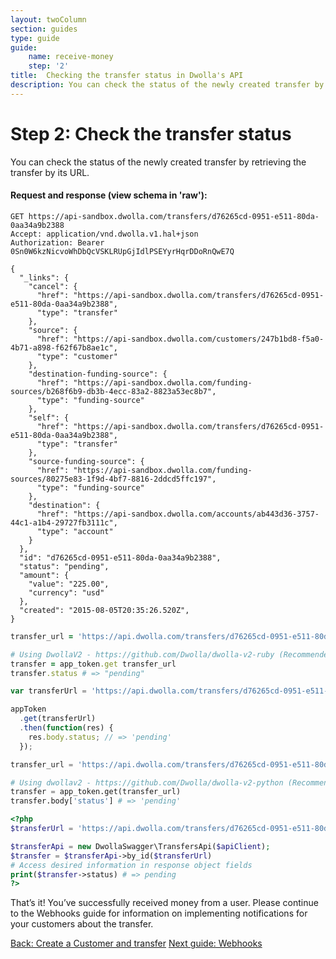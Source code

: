 ```yaml
---
layout: twoColumn
section: guides
type: guide
guide:
    name: receive-money
    step: '2'
title:  Checking the transfer status in Dwolla's API
description: You can check the status of the newly created transfer by retrieving the transfer by its URL.
---
```

# Step 2: Check the transfer status

You can check the status of the newly created transfer by retrieving the transfer by its URL.

#### Request and response (view schema in 'raw'):

```raw
GET https://api-sandbox.dwolla.com/transfers/d76265cd-0951-e511-80da-0aa34a9b2388
Accept: application/vnd.dwolla.v1.hal+json
Authorization: Bearer 0Sn0W6kzNicvoWhDbQcVSKLRUpGjIdlPSEYyrHqrDDoRnQwE7Q

{
  "_links": {
    "cancel": {
      "href": "https://api-sandbox.dwolla.com/transfers/d76265cd-0951-e511-80da-0aa34a9b2388",
      "type": "transfer"
    },
    "source": {
      "href": "https://api-sandbox.dwolla.com/customers/247b1bd8-f5a0-4b71-a898-f62f67b8ae1c",
      "type": "customer"
    },
    "destination-funding-source": {
      "href": "https://api-sandbox.dwolla.com/funding-sources/b268f6b9-db3b-4ecc-83a2-8823a53ec8b7",
      "type": "funding-source"
    },
    "self": {
      "href": "https://api-sandbox.dwolla.com/transfers/d76265cd-0951-e511-80da-0aa34a9b2388",
      "type": "transfer"
    },
    "source-funding-source": {
      "href": "https://api-sandbox.dwolla.com/funding-sources/80275e83-1f9d-4bf7-8816-2ddcd5ffc197",
      "type": "funding-source"
    },
    "destination": {
      "href": "https://api-sandbox.dwolla.com/accounts/ab443d36-3757-44c1-a1b4-29727fb3111c",
      "type": "account"
    }
  },
  "id": "d76265cd-0951-e511-80da-0aa34a9b2388",
  "status": "pending",
  "amount": {
    "value": "225.00",
    "currency": "usd"
  },
  "created": "2015-08-05T20:35:26.520Z",
}
```

```ruby
transfer_url = 'https://api.dwolla.com/transfers/d76265cd-0951-e511-80da-0aa34a9b2388'

# Using DwollaV2 - https://github.com/Dwolla/dwolla-v2-ruby (Recommended)
transfer = app_token.get transfer_url
transfer.status # => "pending"
```

```javascript
var transferUrl = 'https://api.dwolla.com/transfers/d76265cd-0951-e511-80da-0aa34a9b2388';

appToken
  .get(transferUrl)
  .then(function(res) {
    res.body.status; // => 'pending'
  });
```

```python
transfer_url = 'https://api.dwolla.com/transfers/d76265cd-0951-e511-80da-0aa34a9b2388'

# Using dwollav2 - https://github.com/Dwolla/dwolla-v2-python (Recommended)
transfer = app_token.get(transfer_url)
transfer.body['status'] # => 'pending'
```

```php
<?php
$transferUrl = 'https://api.dwolla.com/transfers/d76265cd-0951-e511-80da-0aa34a9b2388';

$transferApi = new DwollaSwagger\TransfersApi($apiClient);
$transfer = $transferApi->by_id($transferUrl)
# Access desired information in response object fields
print($transfer->status) # => pending
?>
```

That’s it! You’ve successfully received money from a user. Please continue to the Webhooks guide for information on implementing notifications for your customers about the transfer.

<nav class="pager-nav">
    <a href="/guides/receive-money/onboarding.html">Back: Create a Customer and transfer</a>
    <a href="/guides/webhooks">Next guide: Webhooks</a>
</nav>
